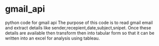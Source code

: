 # gmail_api
python code for gmail api
The purpose of this code is to read gmail email and extract details like sender,recepient,date,subject,snipet. Once these details are available
then transform then into tabular form so that it can be written into an excel for analysis using tableau.
